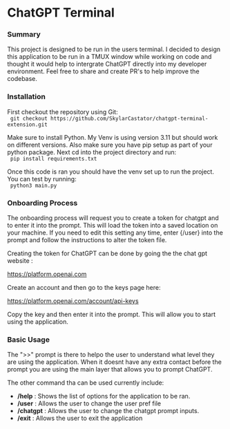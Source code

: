 <h1>ChatGPT Terminal</h1>

<h3>Summary</h3>
This project is designed to be run in the users terminal. I decided to design this application to be run in a TMUX window while working on code and thought it would help to intergrate ChatGPT directly into my developer environment.  Feel free to share and create PR's to help improve the codebase.

<h3> Installation</h3>
First checkout the repository using Git:
<br>
<code> git checkout https://github.com/SkylarCastator/chatgpt-terminal-extension.git </code>

Make sure to install Python. My Venv is using version 3.11 but should work on different versions.
Also make sure you have pip setup as part of your python package. 
Next cd into the project directory and run:
<br>
<code> pip install requirements.txt </code>

Once this code is ran you should have the venv set up to run the project. You can test by running:
<br>
<code> python3 main.py </code>

<h3>Onboarding Process</h3>
The onboarding process will request you to create a token for chatgpt and to enter it into the prompt. This will load the token into a saved location on your machine.
If you need to edit this setting any time, enter {/user} into the prompt and follow the instructions to alter the token file.

Creating the token for ChatGPT can be done by going the the chat gpt website : 

https://platform.openai.com

Create an account and then go to the keys page here:

https://platform.openai.com/account/api-keys

Copy the key and then enter it into the prompt. This will allow you to start using the application.

<h3> Basic Usage </h3>
The ">>" prompt is there to helpo the user to understand what level they are using the application.
When it doesnt have any extra contact before the prompt you are using the main layer that allows you to prompt ChatGPT.

The other command tha can be used currently include:

- <b>/help</b> : Shows the list of options for the application to be ran.
- <b>/user</b> : Allows the user to change the user pref file
- <b>/chatgpt</b> : Allows the user to change the chatgpt prompt inputs.
- <b>/exit</b> : Allows the user to exit the application